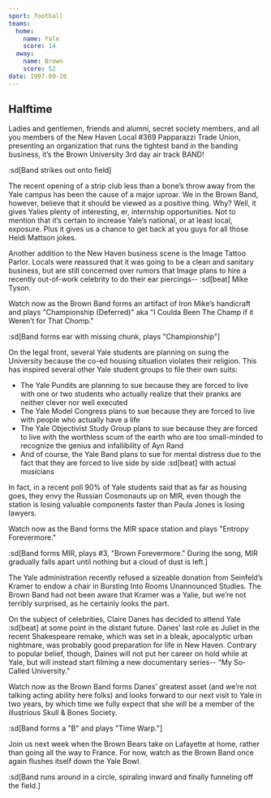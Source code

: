 ```yaml
---
sport: football
teams:
  home:
    name: Yale
    score: 14
  away:
    name: Brown
    score: 52
date: 1997-09-20
---
```


## Halftime

Ladies and gentlemen, friends and alumni, secret society members, and all you members of the New Haven Local #369 Papparazzi Trade Union, presenting an organization that runs the tightest band in the banding business, it’s the Brown University 3rd day air track BAND!

:sd[Band strikes out onto field]

The recent opening of a strip club less than a bone’s throw away from the Yale campus has been the cause of a major uproar. We in the Brown Band, however, believe that it should be viewed as a positive thing. Why? Well, it gives Yalies plenty of interesting, er, internship opportunities. Not to mention that it’s certain to increase Yale’s national, or at least local, exposure. Plus it gives us a chance to get back at you guys for all those Heidi Mattson jokes.

Another addition to the New Haven business scene is the Image Tattoo Parlor. Locals were reassured that it was going to be a clean and sanitary business, but are still concerned over rumors that Image plans to hire a recently out-of-work celebrity to do their ear piercings-- :sd[beat] Mike Tyson.

Watch now as the Brown Band forms an artifact of Iron Mike’s handicraft and plays "Championship (Deferred)" aka "I Coulda Been The Champ if it Weren’t for That Chomp."

:sd[Band forms ear with missing chunk, plays "Championship"]

On the legal front, several Yale students are planning on suing the University because the co-ed housing situation violates their religion. This has inspired several other Yale student groups to file their own suits:

- The Yale Pundits are planning to sue because they are forced to live with one or two students who actually realize that their pranks are neither clever nor well executed
- The Yale Model Congress plans to sue because they are forced to live with people who actually have a life
- The Yale Objectivist Study Group plans to sue because they are forced to live with the worthless scum of the earth who are too small-minded to recognize the genius and infallibility of Ayn Rand
- And of course, the Yale Band plans to sue for mental distress due to the fact that they are forced to live side by side :sd[beat] with actual musicians

In fact, in a recent poll 90% of Yale students said that as far as housing goes, they envy the Russian Cosmonauts up on MIR, even though the station is losing valuable components faster than Paula Jones is losing lawyers.

Watch now as the Band forms the MIR space station and plays "Entropy Forevermore."

:sd[Band forms MIR, plays #3, "Brown Forevermore." During the song, MIR gradually falls apart until nothing but a cloud of dust is left.]

The Yale administration recently refused a sizeable donation from Seinfeld’s Kramer to endow a chair in Bursting Into Rooms Unannounced Studies. The Brown Band had not been aware that Kramer was a Yalie, but we’re not terribly surprised, as he certainly looks the part.

On the subject of celebrities, Claire Danes has decided to attend Yale :sd[beat] at some point in the distant future. Danes’ last role as Juliet in the recent Shakespeare remake, which was set in a bleak, apocalyptic urban nightmare, was probably good preparation for life in New Haven. Contrary to popular belief, though, Daines will not put her career on hold while at Yale, but will instead start filming a new documentary series-- "My So-Called University."

Watch now as the Brown Band forms Danes’ greatest asset (and we’re not talking acting ability here folks) and looks forward to our next visit to Yale in two years, by which time we fully expect that she will be a member of the illustrious Skull &amp; Bones Society.

:sd[Band forms a "B" and plays "Time Warp."]

Join us next week when the Brown Bears take on Lafayette at home, rather than going all the way to France. For now, watch as the Brown Band once again flushes itself down the Yale Bowl.

:sd[Band runs around in a circle, spiraling inward and finally funneling off the field.]
